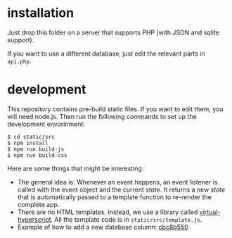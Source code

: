 # installation

Just drop this folder on a server that supports PHP (with JSON and sqlite
support).

If you want to use a different database, just edit the relevant parts in
`api.php`.

# development

This repository contains pre-build static files. If you want to edit them, you
will need node.js. Then run the following commands to set up the development
envorinment:

    $ cd static/src
    $ npm install
    $ npm run build-js
    $ npm run build-css

Here are some things that might be interesting:

-   The general idea is: Whenever an event happens, an event listener is called
    with the event object and the current *state*. It returns a new *state*
    that is automatically passed to a template function to re-render the
    complete app.
-   There are no HTML templates. Instead, we use a library called
    [virtual-hyperscript](https://github.com/Matt-Esch/virtual-dom/tree/master/virtual-hyperscript).
    All the template code is in `static/src/template.js`.
-   Example of how to add a new database column:
    [cbc8b550](https://github.com/xi/kub-weiterleitungsliste/commit/cbc8b550e3c21a2127b68f0e3db1586a34b9e18c)
